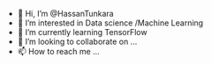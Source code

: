- 👋 Hi, I’m @HassanTunkara
- 👀 I’m interested in Data science /Machine Learning
- 🌱 I’m currently learning TensorFlow
- 💞️ I’m looking to collaborate on ...
- 📫 How to reach me ...

<!---
HassanTunkara/HassanTunkara is a ✨ special ✨ repository because its `README.md` (this file) appears on your GitHub profile.
You can click the Preview link to take a look at your changes.
--->
